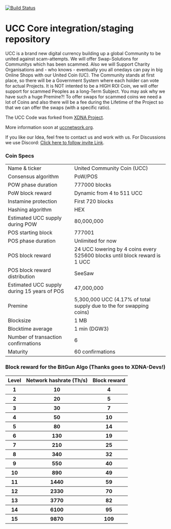 [![Build Status](https://travis-ci.org/UCCNetwork/ucc.svg?branch=master)](https://travis-ci.org/UCCNetwork/ucc)

UCC Core integration/staging repository
=====================================

UCC is a brand new digital currency building up a global Community to be united against scam-attempts. We will offer Swap-Solutions for Communitys which has been scammed. Also we will Support Charity Organisations and - who knows - eventually you all onedays can pay in big Online Shops with our United Coin (UC). The Community stands at first place, so there will be a Government System where each holder can vote for actual Projects. It is NOT intented to be a HIGH ROI Coin, we will offer support for scammed Peoples as a long-Term Subject.
You may ask why we have such a huge Premine?! To offer swaps for scammed coins we need a lot of Coins and also there will be a fee during the Lifetime of the Project so that we can offer the swaps (with a specific ratio).

The UCC Code was forked from [XDNA Project](https://xdna.io/).

More information soon at [uccnetwork.org](http://www.uccnetwork.org).

If you like our Idea, feel free to contact us and work with us. For Discussions we use Discord: [Click here to follow invite Link](https://discord.gg/CcMaHNh).

### Coin Specs

<table>
<tr><td>Name & ticker</td><td>United Community Coin (UCC)</td></tr>
<tr><td>Consensus algorithm</td><td>PoW/POS</td></tr>
<tr><td>POW phase duration</td><td>777000 blocks</td></tr>
<tr><td>PoW block reward</td><td>Dynamic from 4 to 511 UCC</td></tr>
<tr><td>Instamine protection</td><td>First 720 blocks</td></tr>
<tr><td>Hashing algorithm</td><td>HEX</td></tr>
<tr><td>Estimated UCC supply during POW</td><td>80,000,000</td></tr>
<tr><td>POS starting block</td><td>777001</td></tr>
<tr><td>POS phase duration</td><td>Unlimited for now</td></tr>
<tr><td>POS block reward</td><td>24 UCC lowering by 4 coins every 525600 blocks until block reward is 1 UCC</td></tr>
<tr><td>POS block reward distribution</td><td>SeeSaw</td></tr>
<tr><td>Estimated UCC supply during 15 years of POS</td><td>47,000,000</td></tr>
<tr><td>Premine</td><td>5,300,000 UCC (4.17% of total supply due to the for swapping coins)</td></tr>
<tr><td>Blocksize</td><td>1 MB</td></tr>
<tr><td>Blocktime average</td><td>1 min (DGW3)</td></tr>
<tr><td>Number of transaction confirmations</td><td>6</td></tr>
<tr><td>Maturity</td><td>60 confirmations</td></tr>
</table>


### Block reward for the BitGun Algo (Thanks goes to XDNA-Devs!)

<table>
<tr><th>Level</th><th>Network hashrate (Th/s)</th><th>Block reward</th></tr>
<tr><th>1</th><th>10</th><th>4</th></tr>
<tr><th>2</th><th>20</th><th>5</th></tr>
<tr><th>3</th><th>30</th><th>7</th></tr>
<tr><th>4</th><th>50</th><th>10</th></tr>
<tr><th>5</th><th>80</th><th>14</th></tr>
<tr><th>6</th><th>130</th><th>19</th></tr>
<tr><th>7</th><th>210</th><th>25</th></tr>
<tr><th>8</th><th>340</th><th>32</th></tr>
<tr><th>9</th><th>550</th><th>40</th></tr>
<tr><th>10</th><th>890</th><th>49</th></tr>
<tr><th>11</th><th>1440</th><th>59</th></tr>
<tr><th>12</th><th>2330</th><th>70</th></tr>
<tr><th>13</th><th>3770</th><th>82</th></tr>
<tr><th>14</th><th>6100</th><th>95</th></tr>
<tr><th>15</th><th>9870</th><th>109</th></tr>
</table>
